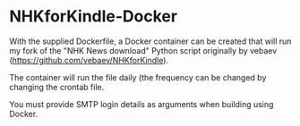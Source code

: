 # NHKforKindle-Docker

With the supplied Dockerfile, a Docker container can be created that will run my fork of the "NHK News download" Python script originally by vebaev (https://github.com/vebaev/NHKforKindle).

The container will run the file daily (the frequency can be changed by changing the crontab file.

You must provide SMTP login details as arguments when building using Docker.